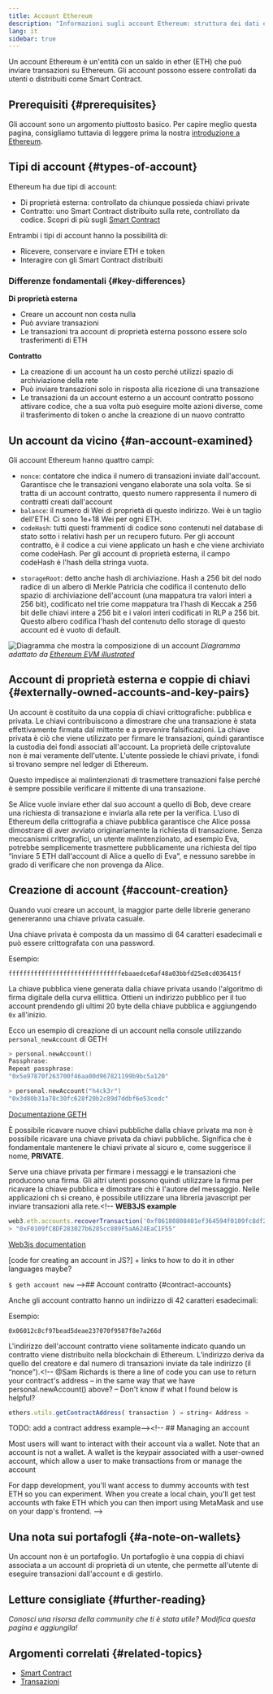 ```yaml
---
title: Account Ethereum
description: "Informazioni sugli account Ethereum: struttura dei dati e rapporto con la crittografia con coppie di chiavi."
lang: it
sidebar: true
---
```


Un account Ethereum è un'entità con un saldo in ether (ETH) che può inviare transazioni su Ethereum. Gli account possono essere controllati da utenti o distribuiti come Smart Contract.

## Prerequisiti {#prerequisites}

Gli account sono un argomento piuttosto basico. Per capire meglio questa pagina, consigliamo tuttavia di leggere prima la nostra [introduzione a Ethereum](/en/developers/docs/intro-to-ethereum/).

## Tipi di account {#types-of-account}

Ethereum ha due tipi di account:

- Di proprietà esterna: controllato da chiunque possieda chiavi private
- Contratto: uno Smart Contract distribuito sulla rete, controllato da codice. Scopri di più sugli [Smart Contract](/en/developers/docs/smart-contracts/)

Entrambi i tipi di account hanno la possibilità di:

- Ricevere, conservare e inviare ETH e token
- Interagire con gli Smart Contract distribuiti

### Differenze fondamentali {#key-differences}

**Di proprietà esterna**

- Creare un account non costa nulla
- Può avviare transazioni
- Le transazioni tra account di proprietà esterna possono essere solo trasferimenti di ETH

**Contratto**

- La creazione di un account ha un costo perché utilizzi spazio di archiviazione della rete
- Può inviare transazioni solo in risposta alla ricezione di una transazione
- Le transazioni da un account esterno a un account contratto possono attivare codice, che a sua volta può eseguire molte azioni diverse, come il trasferimento di token o anche la creazione di un nuovo contratto

## Un account da vicino {#an-account-examined}

Gli account Ethereum hanno quattro campi:

- `nonce`: contatore che indica il numero di transazioni inviate dall'account. Garantisce che le transazioni vengano elaborate una sola volta. Se si tratta di un account contratto, questo numero rappresenta il numero di contratti creati dall'account
- `balance`: il numero di Wei di proprietà di questo indirizzo. Wei è un taglio dell'ETH. Ci sono 1e+18 Wei per ogni ETH.
- `codeHash`: tutti questi frammenti di codice sono contenuti nel database di stato sotto i relativi hash per un recupero futuro. Per gli account contratto, è il codice a cui viene applicato un hash e che viene archiviato come codeHash. Per gli account di proprietà esterna, il campo codeHash è l'hash della stringa vuota.
<!--this hash refers to the code of this account on the Ethereum virtual machine (EVM). This EVM code gets executed if the account gets a message call. It cannot be changed unlike the other account fields.  -->
- `storageRoot`: detto anche hash di archiviazione. Hash a 256 bit del nodo radice di un albero di Merkle Patricia che codifica il contenuto dello spazio di archiviazione dell'account (una mappatura tra valori interi a 256 bit), codificato nel trie come mappatura tra l'hash di Keccak a 256 bit delle chiavi intere a 256 bit e i valori interi codificati in RLP a 256 bit. Questo albero codifica l'hash del contenuto dello storage di questo account ed è vuoto di default.

![Diagramma che mostra la composizione di un account](./accounts.png) _Diagramma adattato da [Ethereum EVM illustrated](https://takenobu-hs.github.io/downloads/ethereum_evm_illustrated.pdf)_

## Account di proprietà esterna e coppie di chiavi {#externally-owned-accounts-and-key-pairs}

Un account è costituito da una coppia di chiavi crittografiche: pubblica e privata. Le chiavi contribuiscono a dimostrare che una transazione è stata effettivamente firmata dal mittente e a prevenire falsificazioni. La chiave privata è ciò che viene utilizzato per firmare le transazioni, quindi garantisce la custodia dei fondi associati all'account. La proprietà delle criptovalute non è mai veramente dell'utente. L'utente possiede le chiavi private, i fondi si trovano sempre nel ledger di Ethereum.

Questo impedisce ai malintenzionati di trasmettere transazioni false perché è sempre possibile verificare il mittente di una transazione.

Se Alice vuole inviare ether dal suo account a quello di Bob, deve creare una richiesta di transazione e inviarla alla rete per la verifica. L’uso di Ethereum della crittografia a chiave pubblica garantisce che Alice possa dimostrare di aver avviato originariamente la richiesta di transazione. Senza meccanismi crittografici, un utente malintenzionato, ad esempio Eva, potrebbe semplicemente trasmettere pubblicamente una richiesta del tipo “inviare 5 ETH dall'account di Alice a quello di Eva", e nessuno sarebbe in grado di verificare che non provenga da Alice.

## Creazione di account {#account-creation}

Quando vuoi creare un account, la maggior parte delle librerie generano genereranno una chiave privata casuale.

Una chiave privata è composta da un massimo di 64 caratteri esadecimali e può essere crittografata con una password.

Esempio:

`fffffffffffffffffffffffffffffffebaaedce6af48a03bbfd25e8cd036415f`

La chiave pubblica viene generata dalla chiave privata usando l'algoritmo di firma digitale della curva ellittica. Ottieni un indirizzo pubblico per il tuo account prendendo gli ultimi 20 byte della chiave pubblica e aggiungendo `0x` all'inizio.

Ecco un esempio di creazione di un account nella console utilizzando `personal_newAccount` di GETH

```go
> personal.newAccount()
Passphrase:
Repeat passphrase:
"0x5e97870f263700f46aa00d967821199b9bc5a120"

> personal.newAccount("h4ck3r")
"0x3d80b31a78c30fc628f20b2c89d7ddbf6e53cedc"
```

[Documentazione GETH](https://geth.ethereum.org/docs)

È possibile ricavare nuove chiavi pubbliche dalla chiave privata ma non è possibile ricavare una chiave privata da chiavi pubbliche. Significa che è fondamentale mantenere le chiavi private al sicuro e, come suggerisce il nome, **PRIVATE**.

Serve una chiave privata per firmare i messaggi e le transazioni che producono una firma. Gli altri utenti possono quindi utilizzare la firma per ricavare la chiave pubblica e dimostrare chi è l'autore del messaggio. Nelle applicazioni ch si creano, è possibile utilizzare una libreria javascript per inviare transazioni alla rete.<!-- **WEB3JS example**

```jsx
web3.eth.accounts.recoverTransaction('0xf86180808401ef364594f0109fc8df283027b6285cc889f5aa624eac1f5580801ca031573280d608f75137e33fc14655f097867d691d5c4c44ebe5ae186070ac3d5ea0524410802cdc025034daefcdfa08e7d2ee3f0b9d9ae184b2001fe0aff07603d9');
> "0xF0109fC8DF283027b6285cc889F5aA624EaC1F55"
```

[Web3js documentation](https://web3js.readthedocs.io/)

[code for creating an account in JS?] + links to how to do it in other languages maybe?

`$ geth account new` -->## Account contratto {#contract-accounts}

Anche gli account contratto hanno un indirizzo di 42 caratteri esadecimali:

Esempio:

`0x06012c8cf97bead5deae237070f9587f8e7a266d`

L'indirizzo dell'account contratto viene solitamente indicato quando un contratto viene distribuito nella blockchain di Ethereum. L’indirizzo deriva da quello del creatore e dal numero di transazioni inviate da tale indirizzo (il “nonce”).<!-- @Sam Richards is there a line of code you can use to return your contract's address – in the same way that we have personal.newAccount() above? – Don't know if what I found below is helpful?

```jsx
ethers.utils.getContractAddress( transaction ) ⇒ string< Address >
```

TODO: add a contract address example--><!-- ## Managing an account

Most users will want to interact with their account via a wallet. Note that an account is not a wallet. A wallet is the keypair associated with a user-owned account, which allow a user to make transactions from or manage the account

For dapp development, you'll want access to dummy accounts with test ETH so you can experiment. When you create a local chain, you'll get test accounts wth fake ETH which you can then import using MetaMask and use on your dapp's frontend. -->

## Una nota sui portafogli {#a-note-on-wallets}

Un account non è un portafoglio. Un portafoglio è una coppia di chiavi associata a un account di proprietà di un utente, che permette all'utente di eseguire transazioni dall'account e di gestirlo.

## Letture consigliate {#further-reading}

_Conosci una risorsa della community che ti è stata utile? Modifica questa pagina e aggiungila!_

## Argomenti correlati {#related-topics}

- [Smart Contract](/en/developers/docs/smart-contracts/)
- [Transazioni](/en/developers/docs/transactions/)
